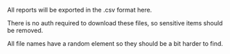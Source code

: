 All reports will be exported in the .csv format here.

There is no auth required to download these files, so sensitive items should be removed.

All file names have a random element so they should be a bit harder to find.
